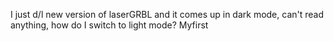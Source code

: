 I just d/l new version of laserGRBL and it comes up in dark mode, can't read anything, how do I switch to light mode? Myfirst
